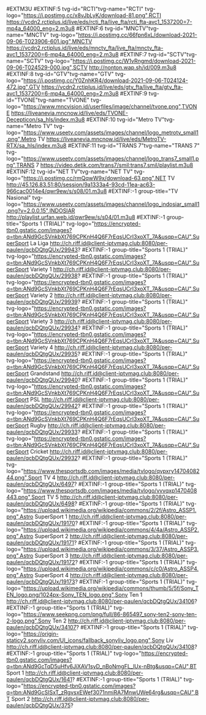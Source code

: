 #EXTM3U
#EXTINF:5 tvg-id="RCTI"tvg-name="RCTI" tvg-logo="https://i.postimg.cc/x8vJbLyK/download-81.png",RCTI
https://vcdn2.rctiplus.id/live/eds/rcti_fta/live_fta/rcti_fta-avc1_1537200=7-mp4a_64000_eng=2.m3u8
#EXTINF:6 tvg-id="MNCTV"tvg-name="MNCTV" tvg-logo="https://i.postimg.cc/66fpn6xL/download-2021-09-06-T023906-601.jpg",MNCTV
https://vcdn2.rctiplus.id/live/eds/mnctv_fta/live_fta/mnctv_fta-avc1_1537200=6-mp4a_64000_eng=2.m3u8
#EXTINF:7 tvg-id="SCTV"tvg-name="SCTV" tvg-logo="https://i.postimg.cc/W1vRngmd/download-2021-09-06-T024529-000.jpg",SCTV
http://nonton.wap.sh/id/009.m3u8
#EXTINF:8 tvg-id="GTV"tvg-name="GTV" tvg-logo="https://i.postimg.cc/Y0ZnhKR4/download-2021-09-06-T024124-472.jpg",GTV
https://vcdn2.rctiplus.id/live/eds/gtv_fta/live_fta/gtv_fta-avc1_1537200=6-mp4a_64000_eng=2.m3u8
#EXTINF:9 tvg-id="TVONE"tvg-name="TVONE" tvg-logo="https://www.mncvision.id/userfiles/image/channel/tvone.png",TVONE
https://liveanevia.mncnow.id/live/eds/TVONE-Decepticon/sa_hls/index.m3u8
#EXTINF:10 tvg-id="Metro TV"tvg-name="Metro TV" tvg-logo="https://www.useetv.com/assets/images/channel/logo_metrotv_small1.png",Metro TV
https://liveanevia.mncnow.id/live/eds/MetroTV-RTX/sa_hls/index.m3u8
#EXTINF:11 tvg-id="TRANS 7"tvg-name="TRANS 7" tvg-logo="https://www.useetv.com/assets/images/channel/logo_trans7_small1.png",TRANS 7
https://video.detik.com/trans7/smil:trans7.smil/playlist.m3u8
#EXTINF:12 tvg-id="NET TV"tvg-name="NET TV" tvg-logo="https://i.postimg.cc/rmQqwW9x/download-63.png",NET TV
http://45.126.83.51:80/session/9a1333a4-93cd-11ea-ac63-966cac0014e4/qwr9ew/s/s08/01.m3u8
#EXTINF:-1 group-title="TV Nasional" tvg-logo="https://www.useetv.com/assets/images/channel/logo_indosiar_small1.png?v=2.0.0.15",INDOSIAR
http://playlist.urfan.web.id/qwr9ew/s/s04/01.m3u8
#EXTINF:-1 group-title="Sports 1 (TRIAL)" tvg-logo="https://encrypted-tbn0.gstatic.com/images?q=tbn:ANd9GcSVnkbXt769CPKnH4Q6F7rEqsUCrI3xoXT_7A&usqp=CAU",SuperSport La Liga
http://ch.riff.id@client-iptvmag.club:8080/per-paulen/qcbDQtgQUx/29943?
#EXTINF:-1 group-title="Sports 1 (TRIAL)" tvg-logo="https://encrypted-tbn0.gstatic.com/images?q=tbn:ANd9GcSVnkbXt769CPKnH4Q6F7rEqsUCrI3xoXT_7A&usqp=CAU",SuperSport Variety 1
http://ch.riff.id@client-iptvmag.club:8080/per-paulen/qcbDQtgQUx/29938?
#EXTINF:-1 group-title="Sports 1 (TRIAL)" tvg-logo="https://encrypted-tbn0.gstatic.com/images?q=tbn:ANd9GcSVnkbXt769CPKnH4Q6F7rEqsUCrI3xoXT_7A&usqp=CAU",SuperSport Variety 2
http://ch.riff.id@client-iptvmag.club:8080/per-paulen/qcbDQtgQUx/29939?
#EXTINF:-1 group-title="Sports 1 (TRIAL)" tvg-logo="https://encrypted-tbn0.gstatic.com/images?q=tbn:ANd9GcSVnkbXt769CPKnH4Q6F7rEqsUCrI3xoXT_7A&usqp=CAU",SuperSport Variety 3
http://ch.riff.id@client-iptvmag.club:8080/per-paulen/qcbDQtgQUx/29934?
#EXTINF:-1 group-title="Sports 1 (TRIAL)" tvg-logo="https://encrypted-tbn0.gstatic.com/images?q=tbn:ANd9GcSVnkbXt769CPKnH4Q6F7rEqsUCrI3xoXT_7A&usqp=CAU",SuperSport Variety 4
http://ch.riff.id@client-iptvmag.club:8080/per-paulen/qcbDQtgQUx/29935?
#EXTINF:-1 group-title="Sports 1 (TRIAL)" tvg-logo="https://encrypted-tbn0.gstatic.com/images?q=tbn:ANd9GcSVnkbXt769CPKnH4Q6F7rEqsUCrI3xoXT_7A&usqp=CAU",SuperSport Grandstand
http://ch.riff.id@client-iptvmag.club:8080/per-paulen/qcbDQtgQUx/29940?
#EXTINF:-1 group-title="Sports 1 (TRIAL)" tvg-logo="https://encrypted-tbn0.gstatic.com/images?q=tbn:ANd9GcSVnkbXt769CPKnH4Q6F7rEqsUCrI3xoXT_7A&usqp=CAU",SuperSport PSL
http://ch.riff.id@client-iptvmag.club:8080/per-paulen/qcbDQtgQUx/29942?
#EXTINF:-1 group-title="Sports 1 (TRIAL)" tvg-logo="https://encrypted-tbn0.gstatic.com/images?q=tbn:ANd9GcSVnkbXt769CPKnH4Q6F7rEqsUCrI3xoXT_7A&usqp=CAU",SuperSport Rugby
http://ch.riff.id@client-iptvmag.club:8080/per-paulen/qcbDQtgQUx/29933?
#EXTINF:-1 group-title="Sports 1 (TRIAL)" tvg-logo="https://encrypted-tbn0.gstatic.com/images?q=tbn:ANd9GcSVnkbXt769CPKnH4Q6F7rEqsUCrI3xoXT_7A&usqp=CAU",SuperSport Cricket
http://ch.riff.id@client-iptvmag.club:8080/per-paulen/qcbDQtgQUx/29932?
#EXTINF:-1 group-title="Sports 1 (TRIAL)" tvg-logo="https://www.thesportsdb.com/images/media/tvlogo/qypxry1470408244.png",Sport TV 4
http://ch.riff.id@client-iptvmag.club:8080/per-paulen/qcbDQtgQUx/6497?
#EXTINF:-1 group-title="Sports 1 (TRIAL)" tvg-logo="https://www.thesportsdb.com/images/media/tvlogo/vvvqxp1470408443.png",Sport TV 5
http://ch.riff.id@client-iptvmag.club:8080/per-paulen/qcbDQtgQUx/6498?
#EXTINF:-1 group-title="Sports 1 (TRIAL)" tvg-logo="https://upload.wikimedia.org/wikipedia/commons/2/2f/Astro_ASSP1.png",Astro SuperSport 1
http://ch.riff.id@client-iptvmag.club:8080/per-paulen/qcbDQtgQUx/19170?
#EXTINF:-1 group-title="Sports 1 (TRIAL)" tvg-logo="https://upload.wikimedia.org/wikipedia/commons/4/4a/Astro_ASSP2.png",Astro SuperSport 2
http://ch.riff.id@client-iptvmag.club:8080/per-paulen/qcbDQtgQUx/19171?
#EXTINF:-1 group-title="Sports 1 (TRIAL)" tvg-logo="https://upload.wikimedia.org/wikipedia/commons/3/37/Astro_ASSP3.png",Astro SuperSport 3
http://ch.riff.id@client-iptvmag.club:8080/per-paulen/qcbDQtgQUx/19172?
#EXTINF:-1 group-title="Sports 1 (TRIAL)" tvg-logo="https://upload.wikimedia.org/wikipedia/commons/c/c0/Astro_ASSP4.png",Astro SuperSport 4
http://ch.riff.id@client-iptvmag.club:8080/per-paulen/qcbDQtgQUx/19173?
#EXTINF:-1 group-title="Sports 1 (TRIAL)" tvg-logo="https://upload.wikimedia.org/wikipedia/commons/thumb/5/5f/Sony_TEN_logo.png/1024px-Sony_TEN_logo.png",Sony Ten 1
http://ch.riff.id@client-iptvmag.club:8080/per-paulen/qcbDQtgQUx/34106?
#EXTINF:-1 group-title="Sports 1 (TRIAL)" tvg-logo="https://www.seekpng.com/png/full/86-865497_sony-ten2-sony-ten-2-logo.png",Sony Ten 2
http://ch.riff.id@client-iptvmag.club:8080/per-paulen/qcbDQtgQUx/34107?
#EXTINF:-1 group-title="Sports 1 (TRIAL)" tvg-logo="https://origin-staticv2.sonyliv.com/UI_icons/fallback_sonyliv_logo.png",Sony Liv
http://ch.riff.id@client-iptvmag.club:8080/per-paulen/qcbDQtgQUx/34108?
#EXTINF:-1 group-title="Sports 1 (TRIAL)" tvg-logo="https://encrypted-tbn0.gstatic.com/images?q=tbn:ANd9GcTqD5uHfv6JiXAV1syD_nBoNmgFL_lUx-nBtg&usqp=CAU",BT Sport 1
http://ch.riff.id@client-iptvmag.club:8080/per-paulen/qcbDQtgQUx/1641?
#EXTINF:-1 group-title="Sports 1 (TRIAL)" tvg-logo="https://encrypted-tbn0.gstatic.com/images?q=tbn:ANd9GcSISxT_zRgvsxEWef3071nmiRA7MnwUWe64rg&usqp=CAU",BT Sport 2
http://ch.riff.id@client-iptvmag.club:8080/per-paulen/qcbDQtgQUx/375?
